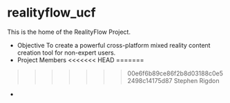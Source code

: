 # realityflow_ucf
This is the home of the RealityFlow Project.

* Objective
To create a powerful cross-platform mixed reality content creation tool for non-expert
users.
* Project Members
<<<<<<< HEAD
=======

>>>>>>> 00e6f6b89ce86f2b8d03188c0e52498c14175d87
    Stephen Rigdon
* 

